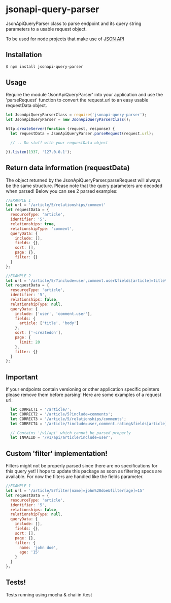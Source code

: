 # jsonapi-query-parser

JsonApiQueryParser class to parse endpoint and its query string parameters to a usable request object.

To be used for node projects that make use of [JSON API](http://jsonapi.org/)


## Installation

```sh
$ npm install jsonapi-query-parser
```

## Usage

Require the module 'JsonApiQueryParser' into your application and use the 'parseRequest' function to convert the request.url to an easy
usable requestData object.

```js
let JsonApiQueryParserClass = require('jsonapi-query-parser');
let JsonApiQueryParser = new JsonApiQueryParserClass();

http.createServer(function (request, response) {
  let requestData = JsonApiQueryParser.parseRequest(request.url);

  // .. Do stuff with your requestData object

}).listen(1337, '127.0.0.1');
```

## Return data information (requestData)

The object returned by the JsonApiQueryParser.parseRequest will always be the same structure.
Please note that the query parameters are decoded when parsed!
Below you can see 2 parsed examples:

```js
//EXAMPLE 1
let url = '/article/5/relationships/comment'
let requestData = {
  resourceType: 'article',
  identifier: '5',
  relationships: true,
  relationshipType: 'comment',
  queryData: {
    include: [],
    fields: {},
    sort: [],
    page: {},
    filter: {}
  }
};

//EXAMPLE 2
let url = '/article/5/?include=user,comment.user&fields[article]=title%2Cbody&page[limit]=20&sort=-createdon'
let requestData = {
  resourceType: 'article',
  identifier: '5',
  relationships: false,
  relationshipType: null,
  queryData: {
    include: ['user', 'comment.user'],
    fields: {
      article: ['title', 'body']
    },
    sort: ['-createdon'],
    page: {
      limit: 20
    },
    filter: {}
  }
};
```


## Important

If your endpoints contain versioning or other application specific pointers please remove them before parsing!
Here are some examples of a request url:

```js
  let CORRECT1 = '/article/';
  let CORRECT2 = '/article/5?include=comments';
  let CORRECT3 = '/article/5/relationships/comments';
  let CORRECT4 = '/article/?include=user,comment.rating&fields[article]=title,body&fields[user]=name';

  // Contains '/v1/api' which cannot be parsed properly
  let INVALID = '/v1/api/article?include=user';
```

## Custom 'filter' implementation!

Filters might not be properly parsed since there are no specifications for this query yet! I hope to update this package
as soon as filtering specs are available.
For now the filters are handled like the fields parameter.

```js
//EXAMPLE 1
let url = '/article/5?filter[name]=john%20doe&filter[age]=15'
let requestData = {
  resourceType: 'article',
  identifier: '5',
  relationships: false,
  relationshipType: null,
  queryData: {
    include: [],
    fields: {},
    sort: [],
    page: {},
    filter: {
      name: 'john doe',
      age: '15'
    }
  }
};
```

## Tests!

Tests running using mocha & chai in /test


